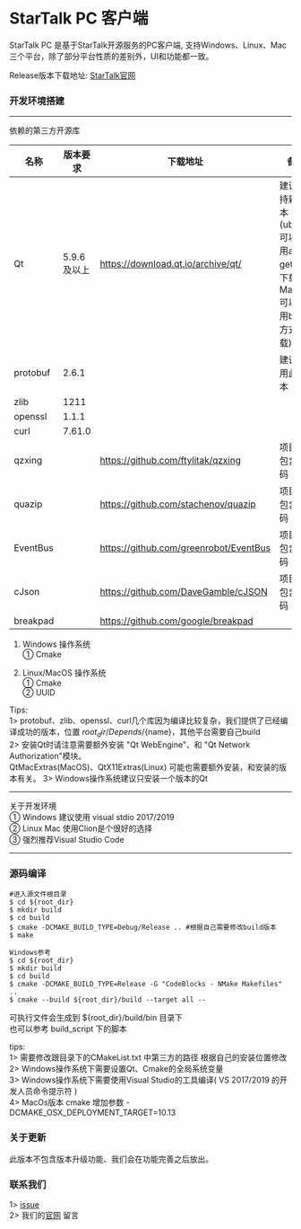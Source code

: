 **StarTalk PC 客户端**
=====
StarTalk PC 是基于StarTalk开源服务的PC客户端, 支持Windows、Linux、Mac三个平台，除了部分平台性质的差别外，UI和功能都一致。

Release版本下载地址: [StarTalk官网](https://i.startalk.im/home/#/download)

### 开发环境搭建 
___
依赖的第三方开源库

名称  | 版本要求 | 下载地址 | 备注
 ---- | ---- | ------ | ---
 Qt  | 5.9.6及以上 | https://download.qt.io/archive/qt/ | 建议保持新版本 (ubuntu可以使用apt-get方式下载、MacOS可以使用brew方式下载)
 protobuf  | 2.6.1 | | 建议使用此版本
 zlib | 1211 | | 
 openssl | 1.1.1 | | 
 curl | 7.61.0 | | 
 qzxing |  | https://github.com/ftylitak/qzxing | 项目中包含源码
 quazip |  | https://github.com/stachenov/quazip | 项目中包含源码
 EventBus |  | https://github.com/greenrobot/EventBus | 项目中包含源码
 cJson | | https://github.com/DaveGamble/cJSON | 项目中包含源码 
 breakpad | | https://github.com/google/breakpad | 
 
1. Windows 操作系统   
    ① Cmake
      
2. Linux/MacOS 操作系统  
    ① Cmake  
    ② UUID  
 
Tips:  
    1> protobuf、zlib、openssl、curl几个库因为编译比较复杂，我们提供了已经编译成功的版本，位置 ${root_dir}/Depends/${name}，其他平台需要自己build  
    2> 安装Qt时请注意需要额外安装 "Qt WebEngine"、和 "Qt Network Authorization"模块。  
     QtMacExtras(MacOS)、QtX11Extras(Linux) 可能也需要额外安装，和安装的版本有关。
    3> Windows操作系统建议只安装一个版本的Qt

------
关于开发环境  
① Windows 建议使用 visual stdio 2017/2019  
② Linux Mac 使用Clion是个很好的选择  
③ 强烈推荐Visual Studio Code  

------

### 源码编译

```
#进入源文件根目录
$ cd ${root_dir}
$ mkdir build
$ cd build
$ cmake -DCMAKE_BUILD_TYPE=Debug/Release .. #根据自己需要修改build版本
$ make
```  

```
Windows参考  
$ cd ${root_dir}
$ mkdir build
$ cd build
$ cmake -DCMAKE_BUILD_TYPE=Release -G "CodeBlocks - NMake Makefiles" .. 
$ cmake --build ${root_dir}/build --target all --
```

可执行文件会生成到 ${root_dir}/build/bin 目录下  
也可以参考 build_script 下的脚本

tips:  
    1> 需要修改跟目录下的CMakeList.txt 中第三方的路径 根据自己的安装位置修改  
    2> Windows操作系统下需要设置Qt、Cmake的全局系统变量  
    3> Windows操作系统下需要使用Visual Studio的工具编译( VS 2017/2019 的开发人员命令提示符 )  
    4> MacOs版本 cmake 增加参数 -DCMAKE_OSX_DEPLOYMENT_TARGET=10.13  

### 关于更新

此版本不包含版本升级功能、我们会在功能完善之后放出。

### 联系我们
1> [issue](https://github.com/startalkIM/startalk/issues)  
2> 我们的[官网](https://i.startalk.im/home/#/) 留言  

